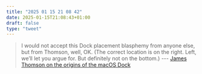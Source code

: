 ```yaml
---
title: "2025 01 15 21 08 42"
date: 2025-01-15T21:08:43+01:00
draft: false
type: "tweet"
---
```

> I would not accept this Dock placement blasphemy from anyone else, but from Thomson, well, OK. (The correct location is on the right. Left, we’ll let you argue for. But definitely not on the bottom.) --- [James Thomson on the origins of the macOS Dock](https://daringfireball.net/linked/2025/01/10/thomson-dock)
